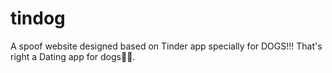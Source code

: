 # tindog

A spoof website designed based on Tinder app specially for DOGS!!!
That's right a Dating app for dogs🐶🐶.

